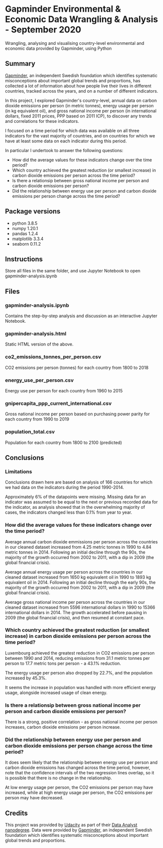 # Gapminder Environmental & Economic Data Wrangling & Analysis - September 2020

Wrangling, analysing and visualising country-level environmental and economic data provided by Gapminder, using Python

## Summary

[Gapminder](https://www.gapminder.org/), an independent Swedish foundation which identifies systematic misconceptions about important global trends and proportions, has collected a lot of information about how people live their lives in different countries, tracked across the years, and on a number of different indicators.

In this project, I explored Gapminder's country-level, annual data on carbon dioxide emissions per person (in metric tonnes), energy usage per person (in kg equivalent oil), and gross national income per person (in international dollars, fixed 2011 prices, PPP based on 2011 ICP), to discover any trends and correlations for these indicators.

I focused on a time period for which data was available on all three indicators for the vast majority of countries, and on countries for which we have at least some data on each indicator during this period.

In particular I undertook to answer the following questions:

* How did the average values for these indicators change over the time period?
* Which country achieved the greatest reduction (or smallest increase) in carbon dioxide emissions per person across the time period?
* Is there a relationsip between gross national income per person and carbon dioxide emissions per person?
* Did the relationship between energy use per person and carbon dioxide emissions per person change across the time period?

## Package versions

* python 3.8.5
* numpy 1.20.1
* pandas 1.2.4
* matplotlib 3.3.4
* seaborn 0.11.2

## Instructions

Store all files in the same folder, and use Jupyter Notebook to open gapminder-analysis.ipynb

## Files

### gapminder-analysis.ipynb

Contains the step-by-step analysis and discussion as an interactive Jupyter Notebook.

### gapminder-analysis.html

Static HTML version of the above.

### co2_emissions_tonnes_per_person.csv

CO2 emissions per person (tonnes) for each country from 1800 to 2018

### energy_use_per_person.csv

Energy use per person for each country from 1960 to 2015

### gnipercapita_ppp_current_international.csv

Gross national income per person based on purchasing power parity for each country from 1990 to 2019

### population_total.csv

Population for each country from 1800 to 2100 (predicted)

## Conclusions

### Limitations

Conclusions drawn here are based on analysis of 166 countries for which we had data on the indicators during the period 1990-2014.

Approximately 6% of the datapoints were missing. Missing data for an indicator was assumed to be equal to the next or previous recorded data for the indicator, as analysis showed that in the overwhelming majority of cases, the indicators changed less than 0.1% from year to year.

### How did the average values for these indicators change over the time period?

Average annual carbon dioxide emmissions per person across the countries in our cleaned dataset increased from 4.25 metric tonnes in 1990 to 4.84 metric tonnes in 2014. Following an initial decline through the 90s, the majority of the growth occurred from 2002 to 2011, with a dip in 2009 (the global financial crisis).

Average annual energy usage per person across the countries in our cleaned dataset increased from 1650 kg equivalent oil in 1990 to 1893 kg equivalent oil in 2014. Following an initial decline through the early 90s, the majority of the growth occurred from 2002 to 2011, with a dip in 2009 (the global financial crisis).

Average gross national income per person across the countries in our cleaned dataset increased from 5596 international dollars in 1990 to 15366 international dollars in 2014. The growth accelerated before pausing in 2009 (the global financial crisis), and then resumed at constant pace.

### Which country achieved the greatest reduction (or smallest increase) in carbon dioxide emissions per person across the time period?

Luxembourg achieved the greatest reduction in CO2 emissions per person between 1990 and 2014, reducing emissions from 31.1 metric tonnes per person to 17.7 metric tons per person - a 43.1% reduction.

The energy usage per person also dropped by 22.7%, and the population increased by 45.3%.

It seems the increase in population was handled with more efficient energy usage, alongside increased usage of clean energy.

### Is there a relationsip between gross national income per person and carbon dioxide emissions per person?

There is a strong, positive correlation - as gross national income per person increases, carbon dioxide emissions per person increase.

### Did the relationship between energy use per person and carbon dioxide emissions per person change across the time period?

It does seem likely that the relationship between energy use per person and carbon dioxide emissions has changed across the time period, however, note that the confidence intervals of the two regression lines overlap, so it is possible that there is no change in the relationship.

At low energy usage per person, the CO2 emissions per person may have increased, while at high energy usage per person, the CO2 emissions per person may have decreased.

## Credits

This project was provided by [Udacity](https://www.udacity.com) as part of their [Data Analyst nanodegree](https://www.udacity.com/course/data-analyst-nanodegree--nd002). Data were provided by [Gapminder](https://www.gapminder.org/data/), an independent Swedish foundation which identifies systematic misconceptions about important global trends and proportions.
